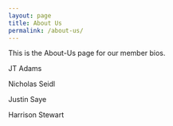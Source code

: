 ```yaml
---
layout: page
title: About Us
permalink: /about-us/
---
```


This is the About-Us page for our member bios.

JT Adams

Nicholas Seidl

Justin Saye

Harrison Stewart